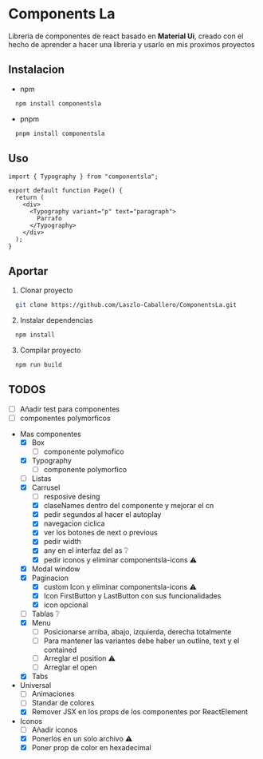 # Components La

Libreria de componentes de react basado en **Material Ui**,
creado con el hecho de aprender a hacer una libreria y usarlo en mis
proximos proyectos

## Instalacion

- npm

```bash
  npm install componentsla
```

- pnpm

```bash
  pnpm install componentsla
```

## Uso

```tsx
import { Typography } from "componentsla";

export default function Page() {
  return (
    <div>
      <Typography variant="p" text="paragraph">
        Parrafo
      </Typography>
    </div>
  );
}
```

## Aportar

1. Clonar proyecto

```bash
  git clone https://github.com/Laszlo-Caballero/ComponentsLa.git
```

2. Instalar dependencias

```bash
  npm install
```

3. Compilar proyecto

```bash
  npm run build
```

## TODOS

- [ ] Añadir test para componentes
- [ ] componentes polymorficos
- Mas componentes
  - [x] Box
    - [ ] componente polymofico
  - [x] Typography
    - [ ] componente polymorfico
  - [ ] Listas
  - [x] Carrusel
    - [ ] resposive desing
    - [x] claseNames dentro del componente y mejorar el cn
    - [x] pedir segundos al hacer el autoplay
    - [x] navegacion ciclica
    - [x] ver los botones de next o previous
    - [x] pedir width
    - [x] any en el interfaz del as ❔
    - [x] pedir iconos y eliminar componentsla-icons ⚠️
  - [x] Modal window
  - [x] Paginacion
    - [x] custom Icon y eliminar componentsla-icons ⚠️
    - [x] Icon FirstButton y LastButton con sus funcionalidades
    - [x] icon opcional
  - [ ] Tablas ❔
  - [x] Menu
    - [ ] Posicionarse arriba, abajo, izquierda, derecha totalmente
    - [ ] Para mantener las variantes debe haber un outline, text y el contained
    - [ ] Arreglar el position ⚠️
    - [ ] Arreglar el open
  - [x] Tabs
- Universal
  - [ ] Animaciones
  - [ ] Standar de colores
  - [x] Remover JSX en los props de los componentes por ReactElement
- Iconos
  - [ ] Añadir iconos
  - [x] Ponerlos en un solo archivo ⚠️
  - [x] Poner prop de color en hexadecimal
